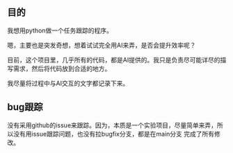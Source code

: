 ## 目的

我想用python做一个任务跟踪的程序。

嗯，主要也是突发奇想，想着试试完全用AI来弄，是否会提升效率呢？

目前，这个项目里，几乎所有的代码，都是AI提供的。我只是负责尽可能详尽的描写需求，然后将代码放到合适的地方。

我尽量将过程中与AI交互的文字都记录下来。

## bug跟踪
没有采用github的issue来跟踪。因为，本质是一个实验项目，尽量简单来弄，所以没有用issue跟踪问题，也没有拉bugfix分支，都是在main分支
完成了所有修改。